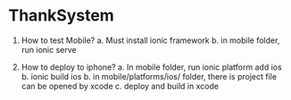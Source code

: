 # ThankSystem
1. How to test Mobile?
a. Must install ionic framework
b. in mobile folder, run ionic serve

2. How to deploy to iphone?
a. In mobile folder, run ionic platform add ios
b. ionic build ios
b. in mobile/platforms/ios/ folder, there is project file can be opened by xcode
c. deploy and build in xcode



